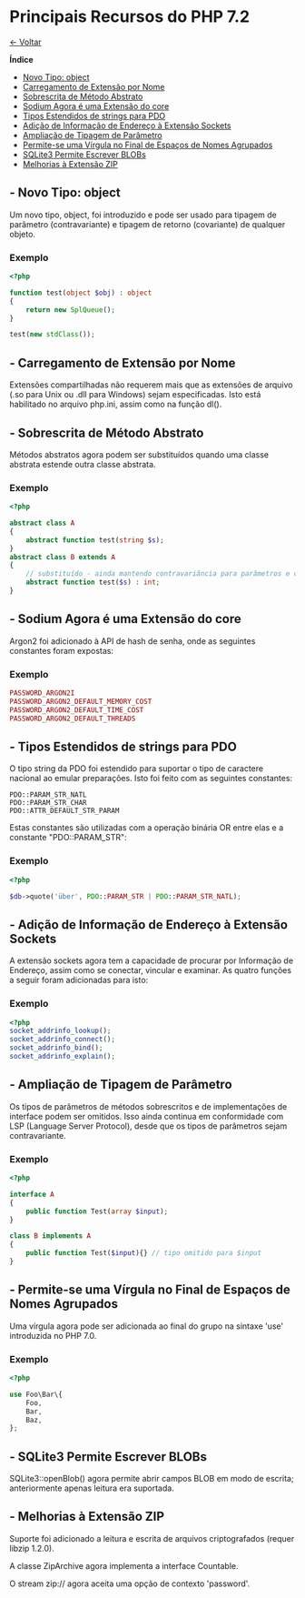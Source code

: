 # Principais Recursos do PHP 7.2

[&larr; Voltar](index.md)

**Índice**
- [Novo Tipo: object](#item-1)
- [Carregamento de Extensão por Nome](#item-2)
- [Sobrescrita de Método Abstrato](#item-3)
- [Sodium Agora é uma Extensão do core](#item-4)
- [Tipos Estendidos de strings para PDO](#item-5)
- [Adição de Informação de Endereço à Extensão Sockets](#item-6)
- [Ampliação de Tipagem de Parâmetro](#item-7)
- [Permite-se uma Vírgula no Final de Espaços de Nomes Agrupados](#item-8)
- [SQLite3 Permite Escrever BLOBs](#item-9)
- [Melhorias à Extensão ZIP](#item-10)





<a id="item-1"></a>

## - Novo Tipo: object
Um novo tipo, object, foi introduzido e pode ser usado para tipagem de parâmetro 
(contravariante) e tipagem de retorno (covariante) de qualquer objeto. 

### Exemplo
```php
<?php

function test(object $obj) : object
{
    return new SplQueue();
}

test(new stdClass());
```


<a id="item-2"></a>

## - Carregamento de Extensão por Nome
Extensões compartilhadas não requerem mais que as extensões de arquivo (.so para 
Unix ou .dll para Windows) sejam especificadas. Isto está habilitado no arquivo 
php.ini, assim como na função dl(). 


<a id="item-3"></a>

## - Sobrescrita de Método Abstrato
Métodos abstratos agora podem ser substituídos quando uma classe abstrata 
estende outra classe abstrata.  

### Exemplo
```php
<?php

abstract class A
{
    abstract function test(string $s);
}
abstract class B extends A
{
    // substituído - ainda mantendo contravariância para parâmetros e covariância para retorno
    abstract function test($s) : int;
}
```


<a id="item-4"></a>

## - Sodium Agora é uma Extensão do core
Argon2 foi adicionado à API de hash de senha, onde as seguintes constantes 
foram expostas:    

### Exemplo
```php
PASSWORD_ARGON2I
PASSWORD_ARGON2_DEFAULT_MEMORY_COST
PASSWORD_ARGON2_DEFAULT_TIME_COST
PASSWORD_ARGON2_DEFAULT_THREADS
```


<a id="item-5"></a>

## - Tipos Estendidos de strings para PDO
O tipo string da PDO foi estendido para suportar o tipo de caractere nacional 
ao emular preparações. Isto foi feito com as seguintes constantes:

    PDO::PARAM_STR_NATL
    PDO::PARAM_STR_CHAR
    PDO::ATTR_DEFAULT_STR_PARAM


Estas constantes são utilizadas com a operação binária OR entre elas e a constante 
"PDO::PARAM_STR": 

### Exemplo
```php
<?php

$db->quote('über', PDO::PARAM_STR | PDO::PARAM_STR_NATL);
```


<a id="item-6"></a>

## - Adição de Informação de Endereço à Extensão Sockets
A extensão sockets agora tem a capacidade de procurar por Informação de Endereço, 
assim como se conectar, vincular e examinar. As quatro funções a seguir foram 
adicionadas para isto: 

### Exemplo
```php
<?php
socket_addrinfo_lookup();
socket_addrinfo_connect();
socket_addrinfo_bind();
socket_addrinfo_explain();
```


<a id="item-7"></a>

## - Ampliação de Tipagem de Parâmetro
Os tipos de parâmetros de métodos sobrescritos e de implementações de interface 
podem ser omitidos. Isso ainda continua em conformidade com LSP (Language Server 
Protocol), desde que os tipos de parâmetros sejam contravariante.

### Exemplo
```php
<?php

interface A
{
    public function Test(array $input);
}

class B implements A
{
    public function Test($input){} // tipo omitido para $input
}
```


<a id="item-8"></a>

## - Permite-se uma Vírgula no Final de Espaços de Nomes Agrupados
Uma vírgula agora pode ser adicionada ao final do grupo na sintaxe 'use' 
introduzida no PHP 7.0. 

### Exemplo
```php
<?php

use Foo\Bar\{
    Foo,
    Bar,
    Baz,
};
```


<a id="item-9"></a>

## - SQLite3 Permite Escrever BLOBs
SQLite3::openBlob() agora permite abrir campos BLOB em modo de escrita; 
anteriormente apenas leitura era suportada. 


<a id="item-10"></a>

## - Melhorias à Extensão ZIP
Suporte foi adicionado a leitura e escrita de arquivos criptografados 
(requer libzip 1.2.0).

A classe ZipArchive agora implementa a interface Countable.

O stream zip:// agora aceita uma opção de contexto 'password'. 